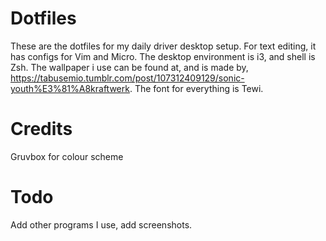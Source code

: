 # Dotfiles
These are the dotfiles for my daily driver desktop setup. For text editing, it has configs for Vim and Micro. The desktop environment is i3, and shell is Zsh. The wallpaper i use can be found at, and is made by, https://tabusemio.tumblr.com/post/107312409129/sonic-youth%E3%81%A8kraftwerk. The font for everything is Tewi.

# Credits
Gruvbox for colour scheme

# Todo
Add other programs I use, add screenshots.
